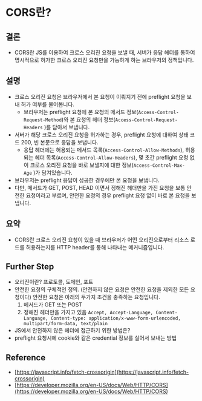 # CORS란?

## 결론

- CORS란 JS를 이용하여 크로스 오리진 요청을 보낼 때, 서버가 응답 헤더를 통하여 명시적으로 허가한 크로스 오리진 요청만을 가능하게 하는 브라우저의 정책입니다.

## 설명

- 크로스 오리진 요청은 브라우저에서 본 요청이 이뤄지기 전에 preflight 요청을 보내 허가 여부를 물어봅니다.
  - 브라우저는 preflight 요청에 본 요청의 메서드 정보(`Access-Control-Request-Method`)와 본 요청의 헤더 정보(`Access-Control-Request-Headers` )를 담아서 보냅니다.
- 서버가 해당 크로스 오리진 요청을 허가하는 경우, preflight 요청에 대하여 상태 코드 200, 빈 본문으로 응답을 보냅니다.
  - 응답 헤더에는 허용되는 메서드 목록(`Access-Control-Allow-Methods`), 허용되는 헤더 목록(`Access-Control-Allow-Headers`), 몇 초간 preflight 요청 없이 크로스 오리진 요청을 바로 보낼지에 대한 정보(`Access-Control-Max-Age` )가 담겨있습니다.
- 브라우저는 preflight 응답이 성공한 경우에만 본 요청을 보냅니다.
- 다만, 메서드가 GET, POST, HEAD 이면서 정해진 헤더만을 가진 요청을 보통 안전한 요청이라고 부르며, 안전한 요청의 경우 preflight 요청 없이 바로 본 요청을 보냅니다.

## 요약

- CORS란 크로스 오리진 요청이 있을 때 브라우저가 어떤 오리진으로부터 리소스 로드를 허용하는지를 HTTP header를 통해 나타내는 메커니즘입니다.

## Further Step

- 오리진이란? 프로토콜, 도메인, 포트
- 안전한 요청의 구체적인 정의. (안전하지 않은 요청은 안전한 요청을 제외한 모든 요청이다)
  안전한 요청은 아래의 두가지 조건을 충족하는 요청입니다.
  1. 메서드가 GET 또는 POST
  2. 정해진 헤더만을 가지고 있음
    `Accept, Accept-Language, Content-Language, Content-type: application/x-www-form-urlencoded, multipart/form-data, text/plain`
- JS에서 안전하지 않은 헤더에 접근하기 위한 방법은?
- preflight 요청시에 cookie와 같은 credential 정보를 실어서 보내는 방법

## Reference

- [https://javascript.info/fetch-crossorigin](https://javascript.info/fetch-crossorigin)
- [https://developer.mozilla.org/en-US/docs/Web/HTTP/CORS](https://developer.mozilla.org/en-US/docs/Web/HTTP/CORS)
